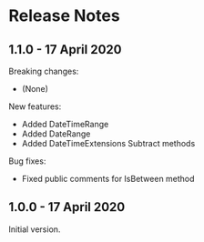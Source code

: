 # Release Notes

## 1.1.0 - 17 April 2020

Breaking changes:
- (None)

New features:
- Added DateTimeRange
- Added DateRange
- Added DateTimeExtensions Subtract methods

Bug fixes:
- Fixed public comments for IsBetween method

## 1.0.0 - 17 April 2020

Initial version.